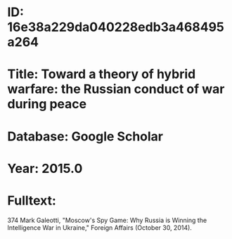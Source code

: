# ID: 16e38a229da040228edb3a468495a264
# Title: Toward a theory of hybrid warfare: the Russian conduct of war during peace
# Database: Google Scholar
# Year: 2015.0
# Fulltext:
374 Mark Galeotti, "Moscow's Spy Game: Why Russia is Winning the Intelligence War in Ukraine," Foreign Affairs (October 30, 2014).